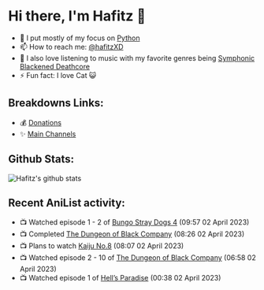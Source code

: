 # Hi there, I'm Hafitz 👋
- 🐍 I put mostly of my focus on [Python](https://python.org)
- 📫 How to reach me: [@hafitzXD](https://t.me/hafitzXD)
- 🎵 I also love listening to music with my favorite genres being [Symphonic Blackened Deathcore](https://youtu.be/qyYmS_iBcy4)
- ⚡ Fun fact: I love Cat 😺

## Breakdowns Links:
- 💰 [Donations](https://t.me/TheBreakdowns/2)
- ✨ [Main Channels](https://t.me/TheBreakdowns)

## Github Stats:
![Hafitz's github stats](https://github-readme-stats.vercel.app/api?username=breakdowns&show_icons=true&count_private=true&bg_color=00000000&text_color=777)

## Recent AniList activity:
<!-- ANILIST_ACTIVITY:start -->

-   📺 Watched episode 1 - 2 of [Bungo Stray Dogs 4](https://anilist.co/anime/141249) (09:57 02 April 2023)
-   📺 Completed [The Dungeon of Black Company](https://anilist.co/anime/120608) (08:26 02 April 2023)
-   📺 Plans to watch [Kaiju No.8](https://anilist.co/anime/153288) (08:07 02 April 2023)
-   📺 Watched episode 2 - 10 of [The Dungeon of Black Company](https://anilist.co/anime/120608) (06:58 02 April 2023)
-   📺 Watched episode 1 of [Hell’s Paradise](https://anilist.co/anime/128893) (00:38 02 April 2023)

<!-- ANILIST_ACTIVITY:end -->
